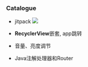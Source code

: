 ### Catalogue

- jitpack [![](https://jitpack.io/v/shixin58/DemandDemo.svg)](https://jitpack.io/#shixin58/DemandDemo)

- **RecyclerView**嵌套, app跳转

- 音量、亮度调节

- Java注解处理器和Router